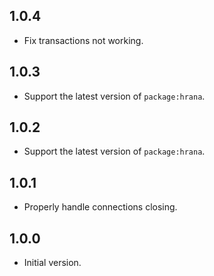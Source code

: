## 1.0.4

- Fix transactions not working.

## 1.0.3

- Support the latest version of `package:hrana`.

## 1.0.2

- Support the latest version of `package:hrana`.

## 1.0.1

- Properly handle connections closing.

## 1.0.0

- Initial version.
